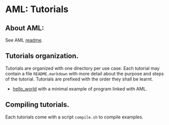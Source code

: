AML: Tutorials
=========================================

## About AML:
See AML [readme](../README.markdown).

## Tutorials organization.

Tutorials are organized with one directory per use case.
Each tutorial may contain a file `README.markdown` with
more detail about the purpose and steps of the tutorial.
Tutorials are prefixed with the order they shall be learnt.

* [hello_world](./0_hello.c) with a minimal example of
program linked with AML.

## Compiling tutorials.

Each tutorials come with a script `compile.sh` to compile
examples.
